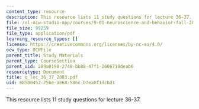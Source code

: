 ```yaml
---
content_type: resource
description: This resource lists 11 study questions for lecture 36-37.
file: /ol-ocw-studio-app/courses/9-01-neuroscience-and-behavior-fall-2003/6850045275beae68586cb7ea0f1dcbd1_q_lec_36_37_2003.pdf
file_size: 99259
file_type: application/pdf
learning_resource_types: []
license: https://creativecommons.org/licenses/by-nc-sa/4.0/
ocw_type: OCWFile
parent_title: Study Materials
parent_type: CourseSection
parent_uid: 289a0198-2748-bb88-47f1-2606710deab6
resourcetype: Document
title: q_lec_36_37_2003.pdf
uid: 68500452-75be-ae68-586c-b7ea0f1dcbd1
---
```

This resource lists 11 study questions for lecture 36-37.